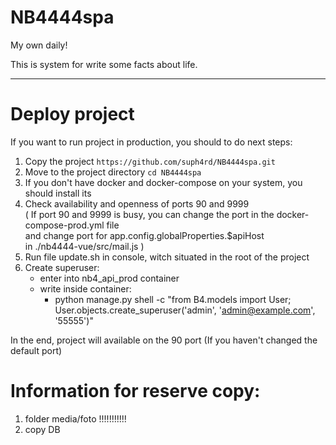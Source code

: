 # NB4444spa
My own daily!

This is system for write some facts about life.

---------------------------------
# Deploy project
If you want to run project in production, you should to do next steps:

1. Copy the project ```https://github.com/suph4rd/NB4444spa.git```
2. Move to the project directory ```cd NB4444spa```
3. If you don't have docker and docker-compose on your system, you should install its
4. Check availability and openness of ports 90 and 9999 <br> 
( If port 90 and 9999 is busy, you can change the port in the docker-compose-prod.yml file <br>
and change port for app.config.globalProperties.$apiHost <br> 
in ./nb4444-vue/src/mail.js   )
5. Run file update.sh in console, witch situated in the root of the project
6. Create superuser:
    - enter into nb4_api_prod container
    - write inside container:
      - python manage.py shell -c "from B4.models import User; User.objects.create_superuser('admin', 'admin@example.com', '55555')"

In the end, project will available on the 90 port (If you haven't changed the default port)

# Information for reserve copy:
1) folder media/foto !!!!!!!!!!!
2) copy DB
